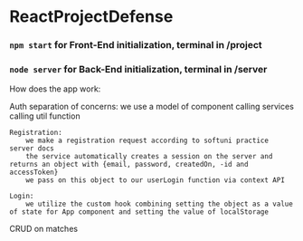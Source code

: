# ReactProjectDefense

### `npm start` for Front-End initialization, terminal in /project

### `node server` for Back-End initialization, terminal in /server


How does the app work:

Auth
    separation of concerns:
        we use a model of component calling services calling util function

    Registration: 
        we make a registration request according to softuni practice server docs
        the service automatically creates a session on the server and returns an object with {email, password, createdOn, -id and accessToken}
        we pass on this object to our userLogin function via context API
    
    Login:
        we utilize the custom hook combining setting the object as a value of state for App component and setting the value of localStorage


CRUD on matches